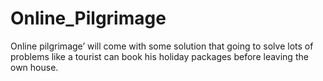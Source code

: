 # Online_Pilgrimage
Online pilgrimage’ will come with some solution that going to solve lots of problems like a tourist can book his holiday packages before leaving the own house.
